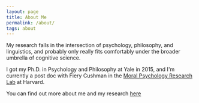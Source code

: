 ```yaml
---
layout: page
title: About Me
permalink: /about/
tags: about
---
```


My research falls in the intersection of psychology, philosophy, and linguistics, and probably only really fits comfortably under the broader umbrella of cognitive science.

I got my Ph.D. in Psychology and Philosophy at Yale in 2015, and I'm currently a post doc with Fiery Cushman in the [Moral Psychology Research Lab](http://cushmanlab.fas.harvard.edu/) at Harvard.

You can find out more about me and my research [here](http://people.fas.harvard.edu/~phillips01)